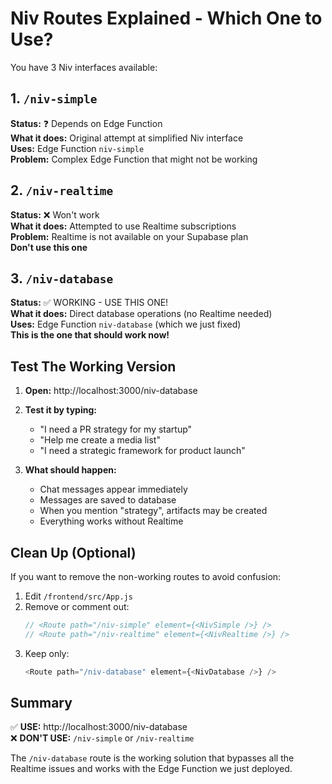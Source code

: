 # Niv Routes Explained - Which One to Use?

You have 3 Niv interfaces available:

## 1. `/niv-simple` 
**Status:** ❓ Depends on Edge Function  
**What it does:** Original attempt at simplified Niv interface  
**Uses:** Edge Function `niv-simple`  
**Problem:** Complex Edge Function that might not be working

## 2. `/niv-realtime`
**Status:** ❌ Won't work  
**What it does:** Attempted to use Realtime subscriptions  
**Problem:** Realtime is not available on your Supabase plan  
**Don't use this one**

## 3. `/niv-database` 
**Status:** ✅ WORKING - USE THIS ONE!  
**What it does:** Direct database operations (no Realtime needed)  
**Uses:** Edge Function `niv-database` (which we just fixed)  
**This is the one that should work now!**

## Test The Working Version

1. **Open:** http://localhost:3000/niv-database

2. **Test it by typing:**
   - "I need a PR strategy for my startup"
   - "Help me create a media list"
   - "I need a strategic framework for product launch"

3. **What should happen:**
   - Chat messages appear immediately
   - Messages are saved to database
   - When you mention "strategy", artifacts may be created
   - Everything works without Realtime

## Clean Up (Optional)

If you want to remove the non-working routes to avoid confusion:

1. Edit `/frontend/src/App.js`
2. Remove or comment out:
   ```javascript
   // <Route path="/niv-simple" element={<NivSimple />} />
   // <Route path="/niv-realtime" element={<NivRealtime />} />
   ```
3. Keep only:
   ```javascript
   <Route path="/niv-database" element={<NivDatabase />} />
   ```

## Summary

✅ **USE:** http://localhost:3000/niv-database  
❌ **DON'T USE:** `/niv-simple` or `/niv-realtime`

The `/niv-database` route is the working solution that bypasses all the Realtime issues and works with the Edge Function we just deployed.